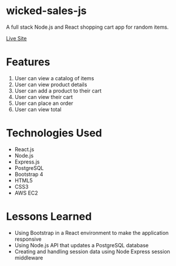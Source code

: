 # wicked-sales-js
A full stack Node.js and React shopping cart app for random items.

[Live Site](https://shopify.juliusoh.com)

# Features

1. User can view a catalog of items
2. User can view product details
3. User can add a product to their cart
4. User can view their cart
5. User can place an order
6. User can view total

# Technologies Used

* React.js
* Node.js
* Express.js
* PostgreSQL
* Bootstrap 4
* HTML5
* CSS3
* AWS EC2

# Lessons Learned

* Using Bootstrap in a React environment to make the application responsive
* Using Node.js API that updates a PostgreSQL database
* Creating and handling session data using Node Express session middleware
